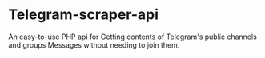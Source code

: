 # Telegram-scraper-api
An easy-to-use PHP api for Getting contents of Telegram's public channels and groups Messages without needing to join them.
